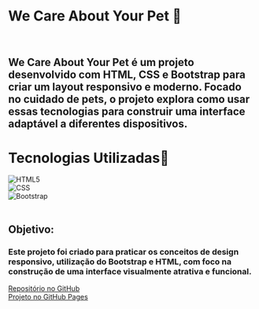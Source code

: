 <h1>We Care About Your Pet 🐾</h1><br>
<h2>We Care About Your Pet é um projeto desenvolvido com HTML, CSS e Bootstrap para criar um layout responsivo e moderno. Focado no cuidado de pets, o projeto explora como usar essas tecnologias para construir uma interface adaptável a diferentes dispositivos.</h2>

<h1>Tecnologias Utilizadas🔨<br></h1>

![HTML5](https://img.shields.io/badge/html5-e34f26?style=for-the-badge&logo=html5&logoColor=white)<br>
![CSS](https://img.shields.io/badge/css-2965f1?style=for-the-badge&logo=css3&logoColor=white)<br>
![Bootstrap](https://img.shields.io/badge/bootstrap-563d7c?style=for-the-badge&logo=bootstrap&logoColor=white)<br>
<br>
<h2>Objetivo:</h2>
<h3>Este projeto foi criado para praticar os conceitos de design responsivo, utilização do Bootstrap e HTML, com foco na construção de uma interface visualmente atrativa e funcional.</h3>

[Repositório no GitHub](https://github.com/ErikBdaSilva20/We-Care-About-Your-Pet.git)
<br>
[Projeto no GitHub Pages](https://erikbdasilva20.github.io/We-Care-About-Your-Pet/)
